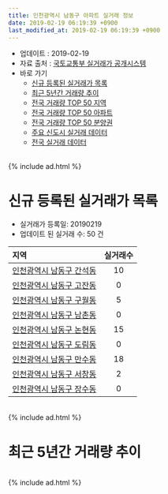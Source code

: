 ```yaml
---
title: 인천광역시 남동구 아파트 실거래 정보
date: 2019-02-19 06:19:39 +0900
last_modified_at: 2019-02-19 06:19:39 +0900
---
```


* 업데이트 : 2019-02-19
* 자료 출처 : [국토교통부 실거래가 공개시스템](http://rt.molit.go.kr)
* 바로 가기
    * [신규 등록된 실거래가 목록](#신규-등록된-실거래가-목록)
    * [최근 5년간 거래량 추이](#최근-5년간-거래량-추이)
    * [전국 거래량 TOP 50 지역](https://ayogom.github.io/apt-trade-info/최근-3개월-전국에서-가장-거래가-많이-발생한-지역)
    * [전국 거래량 TOP 50 아파트](https://ayogom.github.io/apt-trade-info/최근-3개월-전국에서-가장-거래가-많이-발생한-아파트)
    * [전국 거래량 TOP 50 분양권](https://ayogom.github.io/apt-trade-info/최근-3개월-전국에서-가장-거래가-많이-발생한-분양권)
    * [주요 신도시 실거래 데이터](https://ayogom.github.io/apt-trade-info/주요-신도시)
    * [전국 실거래 데이터](https://ayogom.github.io/apt-trade-info/전국)

<br>
{% include ad.html %}
<br>

# 신규 등록된 실거래가 목록
* 실거래가 등록일: 20190219
* 업데이트 된 실거래 수: 50 건


|지역|실거래수|
|:---|:---:|
|[인천광역시 남동구 간석동](https://ayogom.github.io/apt-trade-info/인천광역시-남동구-간석동)|10|
|[인천광역시 남동구 고잔동](https://ayogom.github.io/apt-trade-info/인천광역시-남동구-고잔동)|0|
|[인천광역시 남동구 구월동](https://ayogom.github.io/apt-trade-info/인천광역시-남동구-구월동)|5|
|[인천광역시 남동구 남촌동](https://ayogom.github.io/apt-trade-info/인천광역시-남동구-남촌동)|0|
|[인천광역시 남동구 논현동](https://ayogom.github.io/apt-trade-info/인천광역시-남동구-논현동)|15|
|[인천광역시 남동구 도림동](https://ayogom.github.io/apt-trade-info/인천광역시-남동구-도림동)|0|
|[인천광역시 남동구 만수동](https://ayogom.github.io/apt-trade-info/인천광역시-남동구-만수동)|18|
|[인천광역시 남동구 서창동](https://ayogom.github.io/apt-trade-info/인천광역시-남동구-서창동)|2|
|[인천광역시 남동구 장수동](https://ayogom.github.io/apt-trade-info/인천광역시-남동구-장수동)|0|


<br>
{% include ad.html %}
<br>

# 최근 5년간 거래량 추이


<div style="width:100%;">
    <canvas id="deal_progress" height="200"></canvas>
</div>

<script>
new Chart(document.getElementById("deal_progress"), {
    type: 'line',
    data: {
        labels: ['201402','201403','201404','201405','201406','201407','201408','201409','201410','201411','201412','201501','201502','201503','201504','201505','201506','201507','201508','201509','201510','201511','201512','201601','201602','201603','201604','201605','201606','201607','201608','201609','201610','201611','201612','201701','201702','201703','201704','201705','201706','201707','201708','201709','201710','201711','201712','201801','201802','201803','201804','201805','201806','201807','201808','201809','201810','201811','201812','201901','201902'],
        datasets: [{
            label: '매매',
            pointRadius: 1,
            data: [656, 735, 502, 468, 451, 490, 620, 674, 770, 499, 454, 575, 679, 1101, 915, 724, 663, 721, 704, 690, 777, 516, 361, 385, 370, 638, 637, 603, 672, 769, 647, 710, 803, 486, 350, 314, 462, 583, 580, 599, 736, 757, 701, 675, 536, 439, 382, 497, 429, 606, 477, 473, 463, 397, 540, 646, 588, 382, 406, 291, 30],
            borderColor: "rgba(255, 201, 14, 1)",
            backgroundColor: "rgba(255, 201, 14, 0.5)",
            fill: false,
            lineTension: 0
        },{
            label: '전월세',
            pointRadius: 1,
            data: [541, 560, 534, 467, 573, 512, 473, 510, 590, 572, 553, 687, 539, 745, 630, 611, 716, 599, 515, 524, 636, 438, 403, 448, 459, 561, 503, 457, 611, 439, 466, 485, 576, 468, 505, 632, 597, 619, 578, 581, 813, 573, 638, 515, 456, 452, 407, 516, 463, 601, 517, 608, 588, 455, 450, 436, 544, 425, 419, 551, 93],
            borderColor: "rgba(0, 141, 185, 1)",
            backgroundColor: "rgba(0, 141, 185, 0.5)",
            fill: false,
            lineTension: 0
        }
        ]
    },
    options: {
        responsive: true,
        title: {
            display: false
        },
        tooltips: {
            mode: 'index',
            intersect: false
        },
        hover: {
            mode: 'nearest',
            intersect: true
        },
        scales: {
            xAxes: [{
                display: true,
                scaleLabel: {
                    display: true,
                    labelString: '년/월'
                }
            }],
            yAxes: [{
                display: true,
                ticks: {
                    suggestedMin: 0,
                },
                scaleLabel: {
                    display: true,
                    labelString: '실거래 수'
                }
            }]
        }
    }
});

</script>


<br>
{% include ad.html %}
<br>

